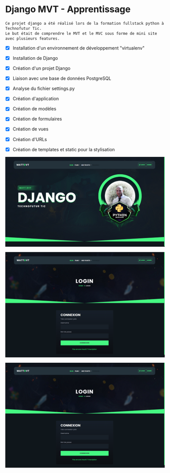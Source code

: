 # Django MVT - Apprentissage

```
Ce projet django a été réalisé lors de la formation fullstack python à Technofutur Tic.
Le but était de comprendre le MVT et le MVC sous forme de mini site avec plusieurs features.
```
- [x] Installation d'un environnement de développement "virtualenv"
- [x] Installation de Django
- [x] Création d'un projet Django
- [x] Liaison avec une base de données PostgreSQL
- [x] Analyse du fichier settings.py
- [x] Création d'application
- [x] Création de modèles
- [x] Création de formulaires
- [x] Création de vues
- [x] Création d'URLs
- [x] Création de templates et static pour la stylisation


![Image title](https://github.com/fudev1/playground-django-mvt/blob/master/sources/home.png?raw=true)

![Image title](https://github.com/fudev1/playground-django-mvt/blob/master/sources/login.png?raw=true)

![Image title](https://github.com/fudev1/playground-django-mvt/blob/master/sources/login.png?raw=true)